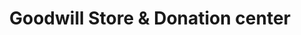---
title: "Goodwill Store & Donation center"
url: /calgary/goodwill-store-and-donation-center/
shop: charity
---
